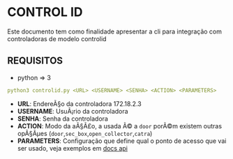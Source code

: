 # CONTROL ID

Este documento tem como finalidade apresentar a cli para integração com controladoras de modelo controlid

## REQUISITOS

* python => 3


```yaml
python3 controlid.py <URL> <USERNAME> <SENHA> <ACTION> <PARAMETERS>

```

- **URL**:  EndereÃ§o da controladora 172.18.2.3 
- **USERNAME**: UsuÃ¡rio da controladora
- **SENHA**: Senha da controladora
- **ACTION**: Modo da aÃ§Ã£o, a usada Ã© a `door` porÃ©m existem outras opÃ§Ãµes (`door`,`sec_box`,`open_collector`,`catra`) 
- **PARAMETERS**: Configuração que define qual o ponto de acesso que vai ser usado, veja exemplos em [docs api](https://www.controlid.com.br/docs/access-api-pt/acoes/abertura-remota-porta-e-catraca/#exemplo-abrir-rele-idaccessidfitidbox)

